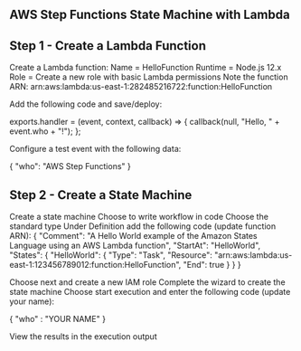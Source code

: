## AWS Step Functions State Machine with Lambda

## Step 1 - Create a Lambda Function

Create a Lambda function:
Name = HelloFunction
Runtime = Node.js 12.x
Role = Create a new role with basic Lambda permissions
Note the function ARN: arn:aws:lambda:us-east-1:282485216722:function:HelloFunction

Add the following code and save/deploy:

exports.handler = (event, context, callback) => {
    callback(null, "Hello, " + event.who + "!");
};

Configure a test event with the following data:

{
    "who": "AWS Step Functions"
}

## Step 2 - Create a State Machine

Create a state machine
Choose to write workflow in code
Choose the standard type
Under Definition add the following code (update function ARN):
{
  "Comment": "A Hello World example of the Amazon States Language using an AWS Lambda function",
  "StartAt": "HelloWorld",
  "States": {
    "HelloWorld": {
      "Type": "Task",
      "Resource": "arn:aws:lambda:us-east-1:123456789012:function:HelloFunction",
      "End": true
    }
  }
}

Choose next and create a new IAM role
Complete the wizard to create the state machine
Choose start execution and enter the following code (update your name):

{
    "who" : "YOUR NAME"
}

View the results in the execution output